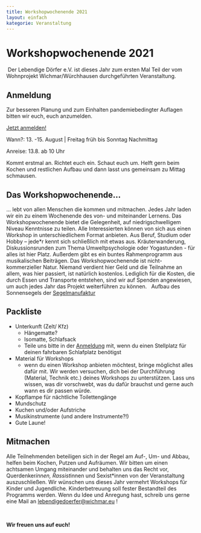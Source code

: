 ```yaml
---
title: Workshopwochenende 2021
layout: einfach
kategorie: Veranstaltung
---
```


# Workshopwochenende 2021

​
Der Lebendige Dörfer e.V. ist dieses Jahr zum ersten Mal Teil der vom Wohnprojekt Wichmar/Würchhausen durchgeführten Veranstaltung.

## Anmeldung

Zur besseren Planung und zum Einhalten pandemiebedingter Auflagen bitten wir euch, euch anzumelden.

[Jetzt anmelden!](https://framaforms.org/anmeldung-zum-workshopwochenende-wichmar-1625664080)

Wann?: 13. -15. August | Freitag früh bis Sonntag Nachmittag

Anreise: 13.8. ab 10 Uhr

Kommt erstmal an. Richtet euch ein. Schaut euch um. Helft gern beim Kochen und restlichen Aufbau und dann lasst uns gemeinsam zu Mittag schmausen.

## Das Workshopwochenende...
... lebt von allen Menschen die kommen und mitmachen. Jedes Jahr laden wir ein zu einem Wochenende des von- und miteinander Lernens. Das Workshopwochenende bietet die Gelegenheit, auf niedrigschwelligem Niveau Kenntnisse zu teilen. Alle Interessierten können von sich aus einen Workshop in unterschiedlichem Format anbieten. Aus Beruf, Studium oder Hobby – jede*r kennt sich schließlich mit etwas aus. Kräuterwanderung, Diskussionsrunden zum Thema Umweltpsychologie oder Yogastunden - für alles ist hier Platz. Außerdem gibt es ein buntes Rahmenprogramm aus musikalischen Beiträgen. Das Workshopwochenende ist nicht-kommerzieller Natur. Niemand verdient hier Geld und die Teilnahme an allem, was hier passiert, ist natürlich kostenlos. Lediglich für die Kosten, die durch Essen und Transporte entstehen, sind wir auf Spenden angewiesen, um auch jedes Jahr das Projekt weiterführen zu können.
 
Aufbau des Sonnensegels der [Segelmanufaktur](http://segelmanufaktur.de/)

## Packliste

* Unterkunft (Zelt/ Kfz)
  * Hängematte?
  * Isomatte, Schlafsack
  * Teile uns bitte in der [Anmeldung](https://framaforms.org/anmeldung-zum-workshopwochenende-wichmar-1625664080) mit, wenn du einen Stellplatz für deinen fahrbaren Schlafplatz benötigst
* Material für Workshops
  * wenn du einen Workshop anbieten möchtest, bringe möglichst alles dafür mit. Wir werden versuchen, dich bei der Durchführung (Material, Technik etc.) deines Workshops zu unterstützen. Lass uns wissen, was dir vorschwebt, was du dafür brauchst und gerne auch wann es dir passen würde.
* Kopflampe für nächtliche Toilettengänge
* Mundschutz
* Kuchen und/oder Aufstriche
* Musikinstrumente (und andere Instrumente?!)
* Gute Laune!

## Mitmachen

Alle Teilnehmenden beteiligen sich in der Regel am Auf-, Um- und Abbau, helfen beim Kochen, Putzen und Aufräumen. Wir bitten um einen achtsamen Umgang miteinander und behalten uns das Recht vor, Querdenker*innen, Rassist*innen und Sexist*innen von der Veranstaltung auszuschließen. Wir wünschen uns dieses Jahr vermehrt Workshops für Kinder und Jugendliche. Kinderbetreuung soll fester Bestandteil des Programms werden.
Wenn du Idee und Anregung hast, schreib uns gerne eine Mail an lebendigedoerfer@wichmar.eu !

 

**Wir freuen uns auf euch!**
​